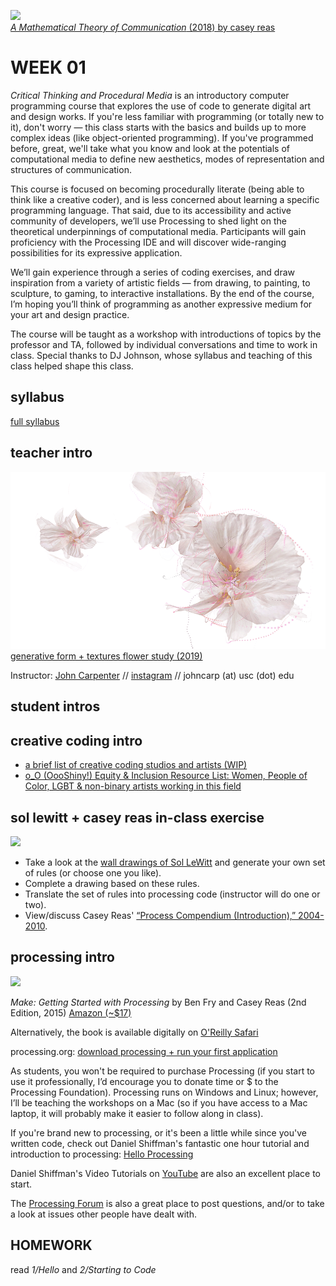 ![](http://reas.com/mathematical_theory_p/reas_mathematical_theory_p_0.jpg)  
[_A Mathematical Theory of Communication_ (2018) by casey reas](http://reas.com/mathematical_theory_p/)


# WEEK 01
_Critical Thinking and Procedural Media_ is an introductory computer programming course that explores the use of code to generate digital art and design works.  If you're less familiar with programming (or totally new to it), don't worry — this class starts with the basics and builds up to more complex ideas (like object-oriented programming). If you've programmed before, great, we'll take what you know and look at the potentials of computational media to define new aesthetics, modes of representation and structures of communication. 

This course is focused on becoming procedurally literate (being able to think like a creative coder), and is less concerned about learning a specific programming language. That said, due to its accessibility and active community of developers, we’ll use Processing to shed light on the theoretical underpinnings of computational media. Participants will gain proficiency with the Processing IDE and will discover wide-ranging possibilities for its expressive application. 

We’ll gain experience through a series of coding exercises, and draw inspiration from a variety of artistic fields — from drawing, to painting, to sculpture, to gaming, to interactive installations.  By the end of the course, I’m hoping you’ll think of programming as another expressive medium for your art and design practice.

The course will be taught as a workshop with introductions of topics by the professor and TA, followed by individual conversations and time to work in class. Special thanks to DJ Johnson, whose syllabus and teaching of this class helped shape this class.

## syllabus
[full syllabus](https://github.com/johnbcarpenter/USC_IML288/tree/master/PDF/IML288_syllabus_FALL2019.pdf)

## teacher intro
![](https://github.com/johnbcarpenter/USC_IML288_IMAGES/blob/master/REF/FLOWER_2019-07-10-10.12.01PM.png)  
[generative form + textures flower study (2019)](https://www.instagram.com/p/Bz0nnSfHvEh/)  

Instructor: [John Carpenter](http://johnbcarpenter.com) // [instagram](http://instagram.com/johnbcarpenter) // johncarp (at) usc (dot) edu

## student intros

## creative coding intro
- [a brief list of creative coding studios and artists (WIP)](https://github.com/johnbcarpenter/USC_IML288/tree/master/LINKS.md) 
- [o_O (OooShiny!) Equity & Inclusion Resource List: Women, People of Color, LGBT & non-binary artists working in this field
](https://docs.google.com/document/d/1JH52kQ0aMqtg4TvjWd1ezGRBsgzvBk0-tet4S7pC0Gs/edit)

## sol lewitt + casey reas in-class exercise  

![](https://massmoca.org/wp-content/uploads/2015/12/16-1.jpg)

- Take a look at the [wall drawings of Sol LeWitt](https://massmoca.org/sol-lewitt/) and generate your own set of rules (or choose one you like).  
- Complete a drawing based on these rules.  
- Translate the set of rules into processing code (instructor will do one or two).
- View/discuss Casey Reas' [“Process Compendium (Introduction),” 2004-2010](https://vimeo.com/39078622).  

## processing intro
![](https://images-na.ssl-images-amazon.com/images/I/41SGDjEJIgL._SX322_BO1,204,203,200_.jpg)

_Make: Getting Started with Processing_ by Ben Fry and Casey Reas (2nd Edition, 2015) 
[Amazon (~$17)](http://www.amazon.com/dp/1457187086)

Alternatively, the book is available digitally on [O'Reilly Safari](http://shop.oreilly.com/product/0636920031406.do)

processing.org: [download processing + run your first application](https://processing.org/tutorials/gettingstarted/)

As students, you won't be required to purchase Processing (if you start to use it professionally, I’d encourage you to donate time or $ to the Processing Foundation). Processing runs on Windows and Linux; however, I’ll be teaching the workshops on a Mac (so if you have access to a Mac laptop, it will probably make it easier to follow along in class).

If you're brand new to processing, or it's been a little while since you've written code, check out Daniel Shiffman's fantastic one hour tutorial and introduction to processing: [Hello Processing](http://hello.processing.org)

Daniel Shiffman's Video Tutorials on [YouTube](https://www.youtube.com/watch?v=2VLaIr5Ckbs) are also an excellent place to start.

The [Processing Forum](https://discourse.processing.org/) is also a great place to post questions, and/or to take a look at issues other people have dealt with.

## HOMEWORK

read _1/Hello_ and  _2/Starting to Code_
